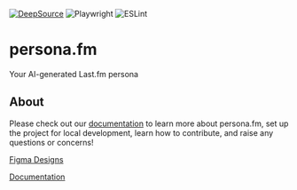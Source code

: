 [![DeepSource](https://app.deepsource.com/gh/raspberri05/persona.fm:application.svg/?label=active+issues&show_trend=true&token=fXU6_wgo1tckK-9i1LyA7GoJ)](https://app.deepsource.com/gh/raspberri05/persona.fm:application/)
![Playwright](https://github.com/raspberri05/persona.fm/actions/workflows/playwright.yml/badge.svg)
![ESLint](https://github.com/raspberri05/persona.fm/actions/workflows/eslint.yml/badge.svg)


# persona.fm

Your AI-generated Last.fm persona

## About

Please check out our [documentation](https://docs.personafm.com) to learn more about persona.fm, set up the project for local development, learn how to contribute, and raise any questions or concerns!

[Figma Designs](https://www.figma.com/design/LLVawiL7F4SP9rlDuyGAtH/persona.fm?node-id=0-1&t=xhFhQpHwxTzcHNZl-1)

[Documentation](http://docs.personafm.com/)
